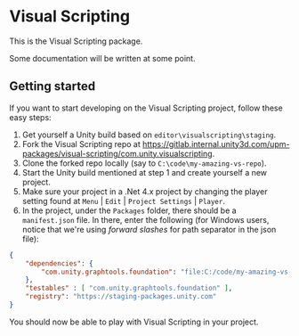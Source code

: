 # Visual Scripting

This is the Visual Scripting package.

Some documentation will be written at some point.

## Getting started

If you want to start developing on the Visual Scripting project, follow these easy steps:

1. Get yourself a Unity build based on `editor\visualscripting\staging`.
2. Fork the Visual Scripting repo at https://gitlab.internal.unity3d.com/upm-packages/visual-scripting/com.unity.visualscripting.
3. Clone the forked repo locally (say to `C:\code\my-amazing-vs-repo`).
4. Start the Unity build mentioned at step 1 and create yourself a new project.
5. Make sure your project in a .Net 4.x project by changing the player setting found at `Menu` | `Edit` | `Project Settings` | `Player`.
6. In the project, under the `Packages` folder, there should be a `manifest.json` file. In there, enter the following (for Windows users, notice that we're using _forward slashes_ for path separator in the json file):

```json
{
    "dependencies": {
        "com.unity.graphtools.foundation": "file:C:/code/my-amazing-vs-repo"
    },
    "testables" : [ "com.unity.graphtools.foundation" ],
    "registry": "https://staging-packages.unity.com"
}
```

You should now be able to play with Visual Scripting in your project.
